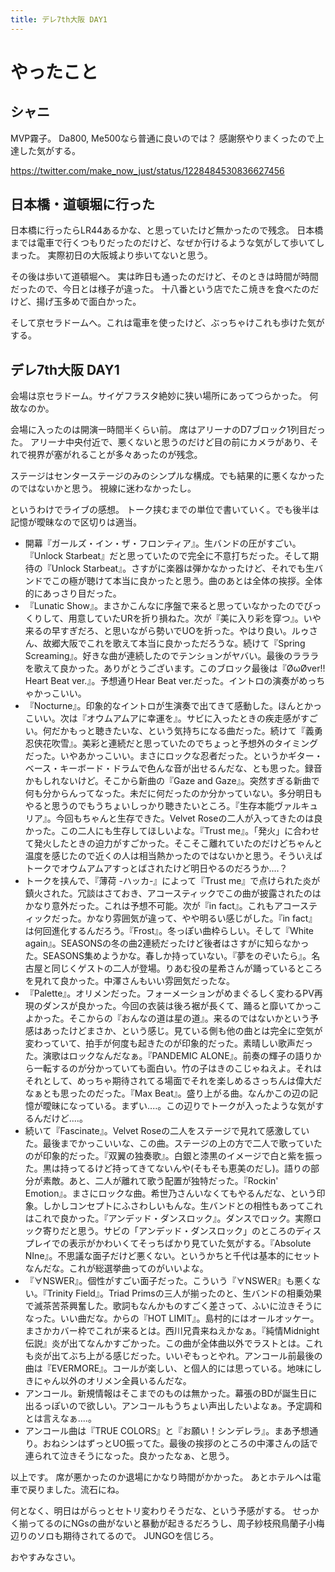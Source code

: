 ```yaml
---
title: デレ7th大阪 DAY1
---
```


# やったこと

## シャニ

MVP霧子。
Da800, Me500なら普通に良いのでは？
感謝祭やりまくったので上達した気がする。

<https://twitter.com/make_now_just/status/1228484530836627456>

## 日本橋・道頓堀に行った

日本橋に行ったらLR44あるかな、と思っていたけど無かったので残念。
日本橋までは電車で行くつもりだったのだけど、なぜか行けるような気がして歩いてしまった。
実際初日の大阪城より歩いてないと思う。

その後は歩いて道頓堀へ。
実は昨日も通ったのだけど、そのときは時間が時間だったので、今日とは様子が違った。
十八番という店でたこ焼きを食べたのだけど、揚げ玉多めで面白かった。

そして京セラドームへ。これは電車を使ったけど、ぶっちゃけこれも歩けた気がする。

## デレ7th大阪 DAY1

会場は京セラドーム。サイゲフラスタ絶妙に狭い場所にあってつらかった。
何故なのか。

会場に入ったのは開演一時間半くらい前。
席はアリーナのD7ブロック1列目だった。
アリーナ中央付近で、悪くないと思うのだけど目の前にカメラがあり、それで視界が塞がれることが多々あったのが残念。

ステージはセンターステージのみのシンプルな構成。でも結果的に悪くなかったのではないかと思う。
視線に迷わなかったし。

というわけでライブの感想。
トーク挟むまでの単位で書いていく。でも後半は記憶が曖昧なので区切りは適当。

- 開幕『ガールズ・イン・ザ・フロンティア』。生バンドの圧がすごい。『Unlock Starbeat』だと思っていたので完全に不意打ちだった。そして期待の『Unlock Starbeat』。さすがに楽器は弾かなかったけど、それでも生バンドでこの極が聴けて本当に良かったと思う。曲のあとは全体の挨拶。全体的にあっさり目だった。
- 『Lunatic Show』。まさかこんなに序盤で来ると思っていなかったのでびっくりして、用意していたURを折り損ねた。次が『美に入り彩を穿つ』。いや来るの早すぎだろ、と思いながら勢いでUOを折った。やはり良い。ルゥさん、故郷大阪でこれを歌えて本当に良かっただろうな。続けて『Spring Screaming』。好きな曲が連続したのでテンションがヤバい。最後のラララを歌えて良かった。ありがとうございます。このブロック最後は『ØωØver!! Heart Beat ver.』。予想通りHear Beat ver.だった。イントロの演奏がめっちゃかっこいい。
- 『Nocturne』。印象的なイントロが生演奏で出てきて感動した。ほんとかっこいい。次は『オウムアムアに幸運を』。サビに入ったときの疾走感がすごい。何だかもっと聴きたいな、という気持ちになる曲だった。続けて『義勇忍侠花吹雪』。美彩と連続だと思っていたのでちょっと予想外のタイミングだった。いやあかっこいい。まさにロックな忍者だった。というかギター・ベース・キーボード・ドラムで色んな音が出せるんだな、とも思った。録音かもしれないけど。そこから新曲の『Gaze and Gaze』。突然すぎる新曲で何も分からんってなった。未だに何だったのか分かっていない。多分明日もやると思うのでもうちょいしっかり聴きたいところ。『生存本能ヴァルキュリア』。今回もちゃんと生存できた。Velvet Roseの二人が入ってきたのは良かった。この二人にも生存してほしいよな。『Trust me』。「発火」に合わせて発火したときの迫力がすごかった。そこそこ離れていたのだけどちゃんと温度を感じたので近くの人は相当熱かったのではないかと思う。そういえばトークでオウムアムアすっとばされたけど明日やるのだろうか‥‥？
- トークを挟んで、『薄荷 -ハッカ-』によって『Trust me』で点けられた炎が鎮火された。冗談はさておき、アコースティックでこの曲が披露されたのはかなり意外だった。これは予想不可能。次が『in fact』。これもアコースティックだった。かなり雰囲気が違って、やや明るい感じがした。『in fact』は何回進化するんだろう。『Frost』。冬っぽい曲枠らしい。そして『White again』。SEASONSの冬の曲2連続だったけど後者はさすがに知らなかった。SEASONS集めようかな。春しか持っていない。『夢をのぞいたら』。名古屋と同じくゲストの二人が登場。りあむ役の星希さんが踊っているところを見れて良かった。中澤さんもいい雰囲気だったな。
- 『Palette』。オリメンだった。フォーメーションがめまぐるしく変わるPV再現のダンスが良かった。今回の衣装は後ろ裾が長くて、踊ると靡いてかっこよかった。そこからの『おんなの道は星の道』。来るのではないかという予感はあったけどまさか、という感じ。見ている側も他の曲とは完全に空気が変わっていて、拍手が何度も起きたのが印象的だった。素晴しい歌声だった。演歌はロックなんだなぁ。『PANDEMIC ALONE』。前奏の輝子の語りから一転するのが分かっていても面白い。竹の子はきのこじゃねえよ。それはそれとして、めっちゃ期待されてる場面でそれを楽しめるさっちんは偉大だなぁとも思ったのだった。『Max Beat』。盛り上がる曲。なんかこの辺の記憶が曖昧になっている。まずい‥‥。この辺りでトークが入ったような気がするんだけど‥‥。
- 続いて『Fascinate』。Velvet Roseの二人をステージで見れて感激していた。最後までかっこいいな、この曲。ステージの上の方で二人で歌っていたのが印象的だった。『双翼の独奏歌』。白銀と漆黒のイメージで白と紫を振った。黒は持ってるけど持ってきてないんや(そもそも恵美のだし)。語りの部分が素敵。あと、二人が離れて歌う配置が独特だった。『Rockin' Emotion』。まさにロックな曲。希世乃さんいなくてもやるんだな、という印象。しかしコンセプトにふさわしいもんな。生バンドとの相性もあってこれはこれで良かった。『アンデッド・ダンスロック』。ダンスでロック。実際ロック寄りだと思う。サビの「アンデッド・ダンスロック」のところのディスプレイでの表示がかわいくてそっちばかり見ていた気がする。『Absolute NIne』。不思議な面子だけど悪くない。というかちと千代は基本的にセットなんだな。これが総選挙曲ってのがいいよな。
- 『∀NSWER』。個性がすごい面子だった。こういう『∀NSWER』も悪くない。『Trinity Field』。Triad Primsの三人が揃ったのと、生バンドの相乗効果で滅茶苦茶興奮した。歌詞もなんかものすごく差さって、ふいに泣きそうになった。いい曲だな。からの『HOT LIMIT』。島村的にはオールオッケー。まさかカバー枠でこれが来るとは。西川兄貴来ねえかなぁ。『純情Midnight伝説』炎が出てなんかすごかった。この曲が全体曲以外でラストとは。これも炎が出てぶち上がる感じだった。いいぞもっとやれ。アンコール前最後の曲は『EVERMORE』。コールが楽しい、と個人的には思っている。地味にしきにゃん以外のオリメン全員いるんだな。
- アンコール。新規情報はそこまでのものは無かった。幕張のBDが誕生日に出るっぽいので欲しい。アンコールもうちょい声出したいよなぁ。予定調和とは言えなぁ‥‥。
- アンコール曲は『TRUE COLORS』と『お願い！シンデレラ』。まあ予想通り。おねシンはずっとUO振ってた。最後の挨拶のところの中澤さんの話で連られて泣きそうになった。良かったなぁ、と思う。

以上です。
席が悪かったのか退場にかなり時間がかかった。
あとホテルへは電車で戻りました。流石にね。

何となく、明日はがらっとセトリ変わりそうだな、という予感がする。
せっかく揃ってるのにNGsの曲がないと暴動が起きるだろうし、周子紗枝飛鳥蘭子小梅辺りのソロも期待されてるので。
JUNGOを信じろ。

おやすみなさい。
